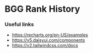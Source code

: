 # BGG Rank History

### Useful links

- https://recharts.org/en-US/examples
- https://v5.daisyui.com/components
- https://v2.tailwindcss.com/docs
